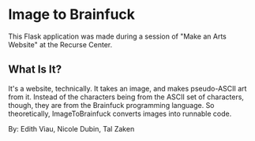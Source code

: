 # Image to Brainfuck
This Flask application was made during a session of "Make an Arts Website" at the Recurse Center.

## What Is It?
It's a website, technically. It takes an image, and makes pseudo-ASCII art from it. Instead of the characters being from the ASCII set of characters, though, they are from the Brainfuck programming language. So theoretically, ImageToBrainfuck converts images into runnable code.

By: Edith Viau, Nicole Dubin, Tal Zaken



